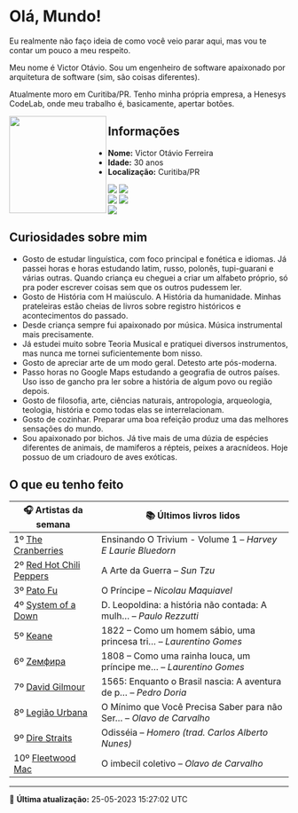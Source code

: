 # Olá, Mundo!

Eu realmente não faço ideia de como você veio parar aqui, mas vou te contar um pouco a meu respeito.

Meu nome é Victor Otávio. Sou um engenheiro de software apaixonado por arquitetura de software (sim, são coisas diferentes).

Atualmente moro em Curitiba/PR. Tenho minha própria empresa, a Henesys CodeLab, onde meu trabalho é, basicamente, apertar botões.

<img align="left" src="https://github.com/vctrtvfrrr/vctrtvfrrr/raw/master/octocat.png" alt="" width="175" />

## Informações

- **Nome:** Victor Otávio Ferreira
- **Idade:** 30 anos
- **Localização:** Curitiba/PR

[![](https://img.shields.io/badge/LinkedIn-victorotavio-blue)](https://www.linkedin.com/in/victorotavio/) [![](https://img.shields.io/badge/Twitter-@vctrtvfrrr-blue)](https://twitter.com/vctrtvfrrr)  
[![](https://img.shields.io/badge/GitHub-vctrtvfrrr-24292e)](https://github.com/vctrtvfrrr) [![](https://img.shields.io/badge/GitLab-vctrtvfrrr-ec5d16)](https://gitlab.com/vctrtvfrrr)  
[![](https://img.shields.io/badge/Email-victor@otavioferreira.com.br-red)](mailto:victor@otavioferreira.com.br)  

## Curiosidades sobre mim

-   Gosto de estudar linguística, com foco principal e fonética e idiomas. Já passei horas e horas estudando latim, russo, polonês, tupi-guarani e várias outras. Quando criança eu cheguei a criar um alfabeto próprio, só pra poder escrever coisas sem que os outros pudessem ler.
-   Gosto de História com H maiúsculo. A História da humanidade. Minhas prateleiras estão cheias de livros sobre registro históricos e acontecimentos do passado.
-   Desde criança sempre fui apaixonado por música. Música instrumental mais precisamente.
-   Já estudei muito sobre Teoria Musical e pratiquei diversos instrumentos, mas nunca me tornei suficientemente bom nisso.
-   Gosto de apreciar arte de um modo geral. Detesto arte pós-moderna.
-   Passo horas no Google Maps estudando a geografia de outros países. Uso isso de gancho pra ler sobre a história de algum povo ou região depois.
-   Gosto de filosofia, arte, ciências naturais, antropologia, arqueologia, teologia, história e como todas elas se interrelacionam.
-   Gosto de cozinhar. Preparar uma boa refeição produz uma das melhores sensações do mundo.
-   Sou apaixonado por bichos. Já tive mais de uma dúzia de espécies diferentes de animais, de mamiferos a répteis, peixes a aracnídeos. Hoje possuo de um criadouro de aves exóticas.


## O que eu tenho feito

|                             🎧 Artistas da semana                             |                      📚 Últimos livros lidos                      |
|-------------------------------------------------------------------------------|-------------------------------------------------------------------|
| 1º [The Cranberries](https://www.last.fm/music/The+Cranberries)               | Ensinando O Trivium - Volume 1	–	_Harvey E Laurie Bluedorn_         |
| 2º [Red Hot Chili Peppers](https://www.last.fm/music/Red+Hot+Chili+Peppers)   | A Arte da Guerra	–	_Sun Tzu_                                        |
| 3º [Pato Fu](https://www.last.fm/music/Pato+Fu)                               | O Príncipe	–	_Nicolau Maquiavel_                                    |
| 4º [System of a Down](https://www.last.fm/music/System+of+a+Down)             | D. Leopoldina: a história não contada: A mulh…	–	_Paulo Rezzutti_   |
| 5º [Keane](https://www.last.fm/music/Keane)                                   | 1822 – Como um homem sábio, uma princesa tri…	–	_Laurentino Gomes_  |
| 6º [Zемфира](https://www.last.fm/music/Z%D0%B5%D0%BC%D1%84%D0%B8%D1%80%D0%B0) | 1808 – Como uma rainha louca, um príncipe me…	–	_Laurentino Gomes_  |
| 7º [David Gilmour](https://www.last.fm/music/David+Gilmour)                   | 1565: Enquanto o Brasil nascia: A aventura de p…	–	_Pedro Doria_    |
| 8º [Legião Urbana](https://www.last.fm/music/Legi%C3%A3o+Urbana)              | O Mínimo que Você Precisa Saber para não Ser…	–	_Olavo de Carvalho_ |
| 9º [Dire Straits](https://www.last.fm/music/Dire+Straits)                     | Odisséia	–	_Homero (trad. Carlos Alberto Nunes)_                    |
| 10º [Fleetwood Mac](https://www.last.fm/music/Fleetwood+Mac)                  | O imbecil coletivo	–	_Olavo de Carvalho_                            |


---

🚀 **Última atualização:** 25-05-2023 15:27:02 UTC